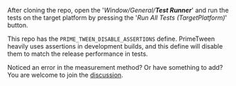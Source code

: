 After cloning the repo, open the '*Window/General/**Test Runner***' and run the tests on the target platform by pressing the '*Run All Tests (TargetPlatform)*' button.

This repo has the `PRIME_TWEEN_DISABLE_ASSERTIONS` define. PrimeTween heavily uses assertions in development builds, and this define will disable them to match the release performance in tests.

Noticed an error in the measurement method? Or have something to add? You are welcome to join the [discussion](https://github.com/KyryloKuzyk/PrimeTween/discussions/10).